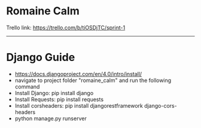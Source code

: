 # Romaine Calm

Trello link: https://trello.com/b/tiOSDjTC/sprint-1
___

# Django Guide

- https://docs.djangoproject.com/en/4.0/intro/install/
- navigate to project folder "romaine_calm" and run the following command
- Install Django: pip install django
- Install Requests: pip install requests
- Install corsheaders: pip install djangorestframework django-cors-headers
- python manage.py runserver
